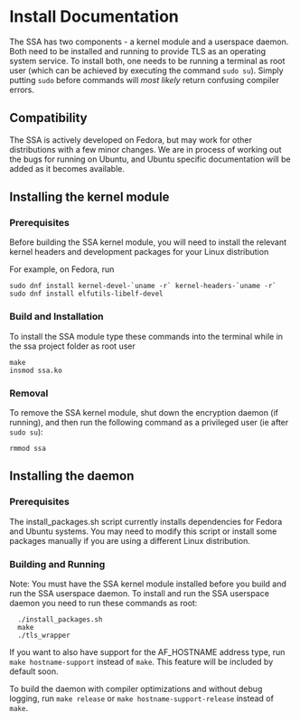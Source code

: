 # Install Documentation
The SSA has two components - a kernel module and a userspace daemon.
Both need to be installed and running to provide TLS as an operating system service.
To install both, one needs to be running a terminal as root user (which can be achieved by executing the command `sudo su`). Simply putting `sudo` before commands will *most likely* return confusing compiler errors.

## Compatibility
The SSA is actively developed on Fedora, but may work for other distributions with a few minor changes. We are in process of working out the bugs for running on Ubuntu, and Ubuntu specific documentation will be added as it becomes available.

## Installing the kernel module

### Prerequisites

Before building the SSA kernel module, you will need to install the relevant kernel headers and development packages for your Linux distribution

For example, on Fedora, run
```
sudo dnf install kernel-devel-`uname -r` kernel-headers-`uname -r`
sudo dnf install elfutils-libelf-devel
```

### Build and Installation
To install the SSA module type these commands into the terminal while in the ssa project folder as root user
```
make
insmod ssa.ko
```

### Removal
To remove the SSA kernel module, shut down the encryption daemon (if running), and then run the following command as a privileged user (ie after `sudo su`):
```
rmmod ssa
```

## Installing the daemon

### Prerequisites
The install_packages.sh script currently installs dependencies for Fedora and Ubuntu systems. You may need to modify this script or install some packages manually if you are using a different Linux distribution.

### Building and Running
Note: You must have the SSA kernel module installed before you build and run the SSA userspace daemon.
To install and run the SSA userspace daemon you need to run these commands as root:

```
  ./install_packages.sh
  make
  ./tls_wrapper
```

If you want to also have support for the AF_HOSTNAME address type, run `make hostname-support` instead of `make`.
This feature will be included by default soon.

To build the daemon with compiler optimizations and without debug logging, run `make release` or `make hostname-support-release` instead of `make`.